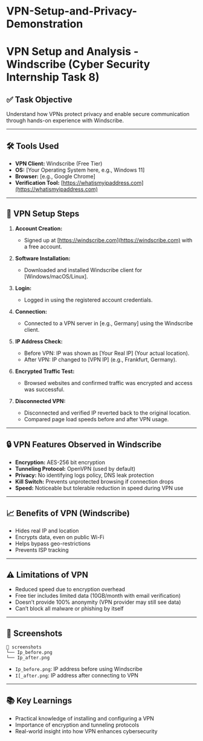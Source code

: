 # VPN-Setup-and-Privacy-Demonstration
# VPN Setup and Analysis - Windscribe (Cyber Security Internship Task 8)

## ✅ Task Objective
Understand how VPNs protect privacy and enable secure communication through hands-on experience with Windscribe.

---

## 🛠 Tools Used
- **VPN Client:** Windscribe (Free Tier)
- **OS:** [Your Operating System here, e.g., Windows 11]
- **Browser:** [e.g., Google Chrome]
- **Verification Tool:** [https://whatismyipaddress.com](https://whatismyipaddress.com)

---

## 🔽 VPN Setup Steps

1. **Account Creation:**
   - Signed up at [https://windscribe.com](https://windscribe.com) with a free account.

2. **Software Installation:**
   - Downloaded and installed Windscribe client for [Windows/macOS/Linux].

3. **Login:**
   - Logged in using the registered account credentials.

4. **Connection:**
   - Connected to a VPN server in [e.g., Germany] using the Windscribe client.

5. **IP Address Check:**
   - Before VPN: IP was shown as [Your Real IP] (Your actual location).
   - After VPN: IP changed to [VPN IP] (e.g., Frankfurt, Germany).

6. **Encrypted Traffic Test:**
   - Browsed websites and confirmed traffic was encrypted and access was successful.

7. **Disconnected VPN:**
   - Disconnected and verified IP reverted back to the original location.
   - Compared page load speeds before and after VPN usage.

---

## 🔒 VPN Features Observed in Windscribe

- **Encryption:** AES-256 bit encryption
- **Tunneling Protocol:** OpenVPN (used by default)
- **Privacy:** No identifying logs policy, DNS leak protection
- **Kill Switch:** Prevents unprotected browsing if connection drops
- **Speed:** Noticeable but tolerable reduction in speed during VPN use

---

## 📈 Benefits of VPN (Windscribe)

- Hides real IP and location
- Encrypts data, even on public Wi-Fi
- Helps bypass geo-restrictions
- Prevents ISP tracking

---

## ⚠️ Limitations of VPN

- Reduced speed due to encryption overhead
- Free tier includes limited data (10GB/month with email verification)
- Doesn’t provide 100% anonymity (VPN provider may still see data)
- Can’t block all malware or phishing by itself

---

## 📸 Screenshots
	📂 screenshots
	└── Ip_before.png
	└── Ip_after.png
- `Ip_before.png`: IP address before using Windscribe
- `I[_after.png`: IP address after connecting to VPN

---

## 📚 Key Learnings

- Practical knowledge of installing and configuring a VPN
- Importance of encryption and tunneling protocols
- Real-world insight into how VPN enhances cybersecurity

